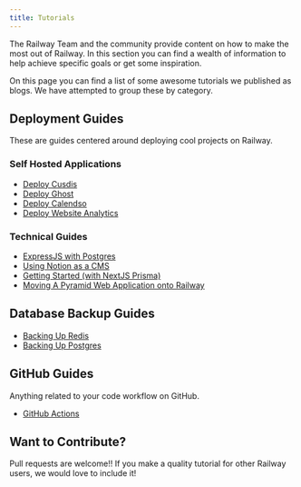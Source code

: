 ```yaml
---
title: Tutorials
---
```


The Railway Team and the community provide content on how to make the most out of Railway. In this section you can find a wealth of information to help achieve specific goals or get some inspiration.

On this page you can find a list of some awesome tutorials we published as blogs.  We have attempted to group these by category.

## Deployment Guides
These are guides centered around deploying cool projects on Railway.
### Self Hosted Applications
- [Deploy Cusdis](https://blog.railway.app/p/cusdis)
- [Deploy Ghost](https://blog.railway.app/p/ghost)
- [Deploy Calendso](https://blog.railway.app/p/calendso)
- [Deploy Website Analytics](https://blog.railway.app/p/self-hosted-website-analytics)

### Technical Guides
- [ExpressJS with Postgres](https://blog.railway.app/p/expressjs-with-postgresql)
- [Using Notion as a CMS](https://blog.railway.app/p/next-notion-blog)
- [Getting Started (with NextJS Prisma)](/getting-started)
- [Moving A Pyramid Web Application onto Railway](https://chancecallahan.com/pyramid-poetry-and-track-switching-lessons-learned-migrating-to-railway.html)

## Database Backup Guides
- [Backing Up Redis](https://blog.railway.app/p/redis-backup)
- [Backing Up Postgres](https://blog.railway.app/p/postgre-backup)

## GitHub Guides
Anything related to your code workflow on GitHub.
- [GitHub Actions](https://blog.railway.app/p/github-actions)

## Want to Contribute?

Pull requests are welcome!! If you make a quality tutorial for other Railway users, we would love to include it!